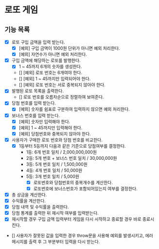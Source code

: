 # 로또 게임

## 기능 목록

- [x] 로또 구입 금액을 입력 받는다.
  - [x] [예외] 구입 금액이 1000원 단위가 아니면 예외 처리한다.
  - [x] [예외] 자연수가 아니면 예외 처리한다.
- [x] 구입 금액에 해당하는 로또를 발행한다.
  - [x] 1 ~ 45까지 6개의 숫자를 생성한다.
  - [] [예외] 로또 번호는 6개여야 한다.
  - [] [예외] 1 ~ 45까지만 입력되어야 한다.
  - [] [예외] 로또 번호는 서로 중복되지 않아야 한다.
- [x] 발행된 로또 목록을 출력한다.
  - [] 로또 번호를 오름차순으로 정렬하여 보여준다.
- [x] 당첨 번호를 입력 받는다.
  - [x] [예외] 숫자를 쉼표로 구분하여 입력하지 않으면 예외 처리한다.
- [x] 보너스 번호를 입력 받는다.
  - [x] [예외] 숫자만 입력해야 한다.
  - [x] [예외] 1 ~ 45까지만 입력해야 한다.
  - [x] [예외] 당첨번호와 중복되지 않아야 한다.
- [x] 사용자가 구매한 로또 번호와 당첨 번호를 비교한다.
  - [x] 1등부터 5등까지 다음과 같은 기준으로 당첨여부를 결정한다.
    - 1등: 6개 번호 일치 / 2,000,000,000원
    - 2등: 5개 번호 + 보너스 번호 일치 / 30,000,000원
    - 3등: 5개 번호 일치 / 1,500,000원
    - 4등: 4개 번호 일치 / 50,000원
    - 5등: 3개 번호 일치 / 5,000원
      - [x] 로또번호와 당첨번호의 중복개수를 계산한다.
      - [x] 로또번호에 보너스번호가 포함되어있는지 여부를 결정한다.
- [x] 총 상금을 계산한다.
- [x] 수익률을 계산한다.
- [x] 당첨 내역 및 수익률을 출력한다.
- [x] 당첨 통계를 출력한 뒤 재시작 여부를 입력받는다.
- [x] 재시작할 경우 구입 금액 입력부터 게임을 다시 시작하고 종료할 경우 바로 종료시킨다.
- [] 사용자가 잘못된 값을 입력한 경우 throw문을 사용해 예외를 발생시키고, 에러 메시지를 출력 후 그 부분부터 입력을 다시 받는다.
